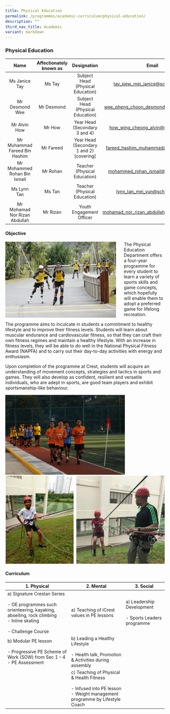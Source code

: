 ```yaml
---
title: Physical Education
permalink: /programmes/academic-curriculum/physical-education/
description: ""
third_nav_title: Academic
variant: markdown
---
```

### Physical Education

| Name | Affectionately<br>known as | Designation | Email |
|:---:|:---:|:---:|:---:|
| Ms Janice Tay | Ms Tay | Subject Head<br>(Physical Education) | [tay\_siew\_mei\_janice@schools.gov.sg](mailto:tay_siew_mei_janice@schools.gov.sg) |
| Mr Desmond Wee | Mr Desmond | Subject Head<br>(Physical Education) | [wee\_pheng\_choon\_desmond@schools.gov.sg](mailto:wee_pheng_choon_desmond@schools.gov.sg) |
| Mr Alvin How | Mr How | Year Head<br>(Secondary 3 and 4) | [how\_wing\_cheong\_alvin@schools.gov.sg](mailto:how_wing_cheong_alvin@schools.gov.sg) |
| Mr Muhammad Fareed Bin Hashim | Mr Fareed | Year Head<br>(Secondary 1 and 2)<br>[covering] | fareed_hashim_muhammad@schools.gov.sg |
| Mr Mohammed Rohan Bin Ismail | Mr Rohan | Teacher<br>(Physical Education) | [mohammed\_rohan\_ismail@schools.gov.sg](mailto:mohammed_rohan_ismail@schools.gov.sg) |
| Ms Lynn Tan | Ms Tan | Teacher<br>(Physical Education) | [lynn\_tan\_mei\_yun@schools.gov.sg](mailto:lynn_tan_mei_yun@schools.gov.sg) |
| Mr Mohamad Nor Rizan Abdullah | Mr Rizan | Youth Engagement Officer | mohamad_nor_rizan_abdullah@schools.gov.sg) |

#### Objective

<img src="/images/pe1.jpg" style="width:350px;height:240px;margin-right:25px;" align="left">

The Physical Education Department offers a four-year programme for every student to learn a variety of sports skills and game concepts, which hopefully will enable them to adopt a preferred game for lifelong recreation.

The programme aims to inculcate in students a commitment to healthy lifestyle and to improve their fitness levels. Students will learn about muscular endurance and cardiovascular fitness, so that they can craft their own fitness regimes and maintain a healthy lifestyle. With an increase in fitness levels, they will be able to do well in the National Physical Fitness Award (NAPFA) and to carry out their day-to-day activities with energy and enthusiasm.

Upon completion of the programme at Crest, students will acquire an understanding of movement concepts, strategies and tactics in sports and games. They will also develop as confident, resilient and versatile individuals, who are adept in sports, are good team players and exhibit sportsmanship-like behaviour.

<img src="/images/pe2.jpg" style="width:75%">
<br>
<img src="/images/pe3.png" style="width:100%">

#### Curriculum

| 1. Physical |  2. Mental | 3. Social |
|---|---|---|
| a) Signature Crestan Series<br><br>- OE programmes such orienteering, kayaking, abseiling, rock climbing<br>- Inline skating<br><br>- Challenge Course | a) Teaching of iCrest values in PE lessons | a) Leadership Development<br><br>- Sports Leaders programme |
| b) Modular PE lesson<br><br>- Progressive PE Scheme of Work (SOW) from Sec 1 – 4<br>- PE Assessment | b) Leading a Healthy Lifestyle<br><br>- Health talk, Promotion &amp; Activities during assembly |  |
|  | c) Teaching of Physical &amp; Health Fitness<br><br>- Infused into PE lesson<br>- Weight management programme by Lifestyle Coach |   |
